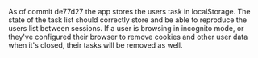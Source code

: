 As of commit de77d27 the app stores the users task in localStorage. The state of the task list should correctly store and be able to reproduce the users list between sessions. If a user is browsing in incognito mode, or they've configured their browser to remove cookies and other user data when it's closed, their tasks will be removed as well.
